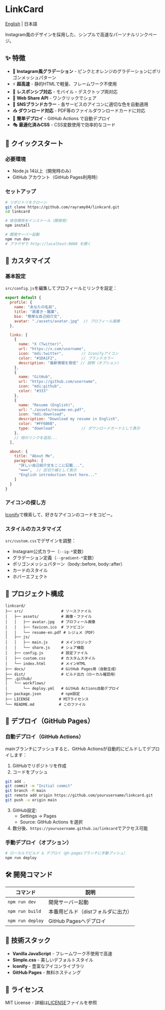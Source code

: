 # LinkCard

[English](./README.md) | 日本語

Instagram風のデザインを採用した、シンプルで高速なパーソナルリンクページ。

## ✨ 特徴

- 🎨 **Instagram風グラデーション** - ピンクとオレンジのグラデーションにポリゴンメッシュパターン
- ⚡ **超高速** - 静的HTMLで軽量、フレームワーク不使用
- 📱 **レスポンシブ対応** - モバイル・デスクトップ両対応
- 🔗 **Web Share API** - ワンクリックでシェア
- 🎯 **SNSブランドカラー** - 各サービスのアイコンに適切な色を自動適用
- 📥 **ダウンロード対応** - PDF等のファイルダウンロードカードに対応
- 🚀 **簡単デプロイ** - GitHub Actions で自動デプロイ
- 🎭 **最適化済みCSS** - CSS変数使用で効率的なコード

## 🚀 クイックスタート

### 必要環境
- Node.js 14以上（開発時のみ）
- GitHub アカウント（GitHub Pages利用時）

### セットアップ

```bash
# リポジトリをクローン
git clone https://github.com/rayramy04/linkcard.git
cd linkcard

# 依存関係をインストール（開発用）
npm install

# 開発サーバー起動
npm run dev
# ブラウザで http://localhost:8080 を開く
```

## 📝 カスタマイズ

### 基本設定

`src/config.js`を編集してプロフィールとリンクを設定：

```javascript
export default {
  profile: {
    name: "あなたの名前",
    title: "肩書き・職業",
    bio: "簡単な自己紹介文",
    avatar: "./assets/avatar.jpg"  // プロフィール画像
  },

  links: [
    {
      name: "X (Twitter)",
      url: "https://x.com/username",
      icon: "mdi:twitter",        // Iconifyアイコン
      color: "#1DA1F2",           // ブランドカラー
      description: "最新情報を発信" // 説明（オプション）
    },
    {
      name: "GitHub",
      url: "https://github.com/username",
      icon: "mdi:github",
      color: "#333"
    },
    {
      name: "Resume (English)",
      url: "./assets/resume-en.pdf",
      icon: "mdi:download",
      description: "Download my resume in English",
      color: "#FF6B6B",
      type: "download"            // ダウンロードカードとして表示
    },
    // 他のリンクを追加...
  ],

  about: {
    title: "About Me",
    paragraphs: [
      "詳しい自己紹介文をここに記載...",
      "━━━",  // 区切り線として表示
      "English introduction text here..."
    ]
  }
}
```

### アイコンの探し方

[Iconify](https://icon-sets.iconify.design/)で検索して、好きなアイコンのコードをコピー。

### スタイルのカスタマイズ

`src/custom.css`でデザインを調整：
- Instagram公式カラー（`--ig-*`変数）
- グラデーション定義（`--gradient-*`変数）
- ポリゴンメッシュパターン（body::before, body::after）
- カードのスタイル
- ホバーエフェクト

## 📁 プロジェクト構成

```
linkcard/
├── src/                 # ソースファイル
│   ├── assets/          # 画像・ファイル
│   │   ├── avatar.jpg   # プロフィール画像
│   │   ├── favicon.ico  # ファビコン
│   │   └── resume-en.pdf # レジュメ（PDF）
│   ├── js/
│   │   ├── main.js      # メインロジック
│   │   └── share.js     # シェア機能
│   ├── config.js        # 設定ファイル
│   ├── custom.css       # カスタムスタイル
│   └── index.html       # メインHTML
├── docs/                # GitHub Pages用（自動生成）
├── dist/                # ビルド出力（ローカル確認用）
├── .github/
│   └── workflows/
│       └── deploy.yml   # GitHub Actions自動デプロイ
├── package.json         # npm設定
├── LICENSE             # MITライセンス
└── README.md           # このファイル
```

## 🚢 デプロイ（GitHub Pages）

### 自動デプロイ（GitHub Actions）

mainブランチにプッシュすると、GitHub Actionsが自動的にビルドしてデプロイします：

1. GitHubでリポジトリを作成
2. コードをプッシュ
```bash
git add .
git commit -m "Initial commit"
git branch -M main
git remote add origin https://github.com/yourusername/linkcard.git
git push -u origin main
```
3. GitHub設定:
   - Settings → Pages
   - Source: GitHub Actions を選択
4. 数分後、`https://yourusername.github.io/linkcard`でアクセス可能

### 手動デプロイ（オプション）

```bash
# ローカルでビルド & デプロイ（gh-pagesブランチに手動プッシュ）
npm run deploy
```

## 🛠 開発コマンド

| コマンド | 説明 |
|---------|------|
| `npm run dev` | 開発サーバー起動 |
| `npm run build` | 本番用ビルド（distフォルダに出力） |
| `npm run deploy` | GitHub Pagesへデプロイ |

## 🔧 技術スタック

- **Vanilla JavaScript** - フレームワーク不使用で高速
- **Simple.css** - 美しいデフォルトスタイル
- **Iconify** - 豊富なアイコンライブラリ
- **GitHub Pages** - 無料ホスティング

## 📄 ライセンス

MIT License - 詳細は[LICENSE](./LICENSE)ファイルを参照
